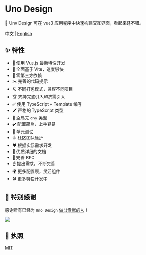 # Uno Design

🌈 Uno Design 可在 vue3 应用程序中快速构建交互界面，看起来还不错。

中文 | <a href="https://github.com/zgsgs/uno-design/blob/main/README.en-US.md">English</a>

## ✨ 特性

- 💪 使用 Vue.js 最新特性开发
- 🐆 全面基于 Vite，速度够快
- 🦩 零第三方依赖
- ✂️ 完善的代码提示
- 🪐 不同打包模式，兼容不同项目
- 🏆 支持完整引入和按需引入
- ✅ 使用 TypeScript + Template 编写
- 🖍️ 严格的 TypeScript 类型
- 🤟 全局无 any 类型
- ✔️ 配置简单，上手容易
- 🚩 单元测试
- 👍 社区团队维护
- ❤️ 根据实际需求开发
- 📃 优质详细的文档
- 📌 完善 RFC
- ☝️ 提出需求，不断完善
- 🌍 更多配置项，灵活组件
- 🛠 更多特性开发中

## 💌 特别感谢

感谢所有已经为 `Uno Design` [做出贡献的人](https://github.com/zgsgs/uno-design/graphs/contributors)！

<a href="https://github.com/zgsgs/uno-design/graphs/contributors">
  <img src="https://contrib.rocks/image?repo=UnoDesign/uno-design" />
</a>

## 💬 执照

[MIT](https://github.com/zgsgs/uno-design/blob/main/LICENSE)
